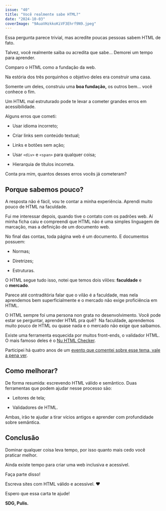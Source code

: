 ```yaml
---
issue: "40"
title: "Você realmente sabe HTML?"
date: "2024-10-03"
coverImage: "9AuaVHzkkoKiVF3Ehrf9N9.jpeg"
---
```


Essa pergunta parece trivial, mas acredite poucas pessoas sabem HTML de fato.

Talvez, você realmente saiba ou acredita que sabe... Demorei um tempo para aprender.

Comparo o HTML como a fundação da web.

Na estória dos três porquinhos o objetivo deles era construir uma casa.

Somente um deles, construiu uma **boa fundação,** os outros bem... você conhece o fim.

Um HTML mal estruturado pode te levar a cometer grandes erros em acessibilidade.

Alguns erros que cometi:

- Usar idioma incorreto;

- Criar links sem conteúdo textual;

- Links e botões sem ação;

- Usar `<div>` e `<span>` para qualquer coisa;

- Hierarquia de títulos incorreta.

Conta pra mim, quantos desses erros vocês já cometeram?

## Porque sabemos pouco?

A resposta não é fácil, vou te contar a minha experiência. Aprendi muito pouco de HTML na faculdade.

Fui me interessar depois, quando tive o contato com os padrões web. Aí minha ficha caiu e compreendi que HTML não é uma simples linguagem de marcação, mas a definição de um documento web.

No final das contas, toda página web é um documento. E documentos possuem:

- Normas;

- Diretrizes;

- Estruturas.

O HTML segue tudo isso, notei que temos dois vilões: **faculdade** e o **mercado**.

Parece até contraditória falar que o vilão é a faculdade, mas nela aprendemos bem superficialmente e o mercado não exige proficiência em HTML.

O HTML sempre foi uma persona non grata no desenvolvimento.
Você pode estar se perguntar, aprender HTML pra quê?
​
Na faculdade, aprendemos muito pouco de HTML ou quase nada e o mercado não exige que saibamos.

Existe uma ferramenta esquecida por muitos front-ends, o validador HTML. O mais famoso deles é o [Nu HTML Checker](https://validator.nu/).

Participei há quatro anos de um [evento que comentei sobre esse tema, vale a pena ver](https://www.youtube.com/watch?v=eX2FfNlN89Q).​

## Como melhorar?

De forma resumida: escrevendo HTML válido e semântico. Duas ferramentas que podem ajudar nesse processo são:

- Leitores de tela;

- Validadores de HTML.

Ambas, irão te ajudar a tirar vícios antigos e aprender com profundidade sobre semântica.

## Conclusão

Dominar qualquer coisa leva tempo, por isso quanto mais cedo você praticar melhor.

Ainda existe tempo para criar uma web inclusiva e acessível.

Faça parte disso!

Escreva sites com HTML válido e acessível. ❤

Espero que essa carta te ajude!

**SDG,
Pulis.**
